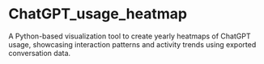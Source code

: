 # ChatGPT_usage_heatmap
A Python-based visualization tool to create yearly heatmaps of ChatGPT usage, showcasing interaction patterns and activity trends using exported conversation data.
